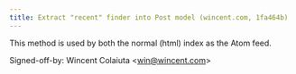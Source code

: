 ```yaml
---
title: Extract "recent" finder into Post model (wincent.com, 1fa464b)
---
```


This method is used by both the normal (html) index as the Atom feed.

Signed-off-by: Wincent Colaiuta &lt;win@wincent.com&gt;
